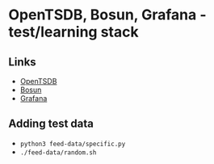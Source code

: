 # OpenTSDB, Bosun, Grafana - test/learning stack

## Links
* [OpenTSDB](http://127.0.0.1:4242)
* [Bosun](http://127.0.0.1:8070)
* [Grafana](http://127.0.0.1:3000)

## Adding test data
* `python3 feed-data/specific.py`
* `./feed-data/random.sh`

